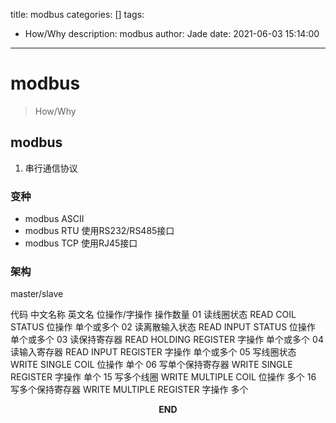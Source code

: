 title: modbus
categories: []
tags:
  - How/Why
description: modbus
author: Jade
date: 2021-06-03 15:14:00
---
# modbus
> How/Why

## modbus
1. 串行通信协议

### 变种
- modbus ASCII
- modbus RTU
	使用RS232/RS485接口
- modbus TCP
	使用RJ45接口

### 架构
master/slave


代码	中文名称	英文名	位操作/字操作	操作数量
01	读线圈状态	READ COIL STATUS	位操作	单个或多个
02	读离散输入状态	READ INPUT STATUS	位操作	单个或多个
03	读保持寄存器	READ HOLDING REGISTER	字操作	单个或多个
04	读输入寄存器	READ INPUT REGISTER	字操作	单个或多个
05	写线圈状态	WRITE SINGLE COIL	位操作	单个
06	写单个保持寄存器	WRITE SINGLE REGISTER	字操作	单个
15	写多个线圈	WRITE MULTIPLE COIL	位操作	多个
16	写多个保持寄存器	WRITE MULTIPLE REGISTER	字操作	多个


<p style="text-align: center"><strong>END</strong></p>